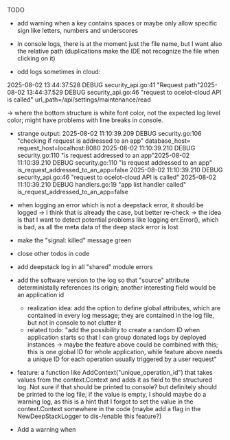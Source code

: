 TODO

* add warning when a key contains spaces or maybe only allow specific sign like letters, numbers and underscores

* in console logs, there is at the moment just the file name, but I want also the relative path (duplications make the IDE not recognize the file when clicking on it)
* odd logs sometimes in cloud:

2025-08-02 13:44:37.528 DEBUG security_api.go:41 "Request path"2025-08-02 13:44:37.529 DEBUG security_api.go:46 "request to ocelot-cloud API is called"
url_path=/api/settings/maintenance/read

-> where the bottom structure is white font color, not the expected log level color; might have problems with line breaks in console.

* strange output:
  2025-08-02 11:10:39.209 DEBUG security.go:106 "checking if request is addressed to an app" database_host= request_host=localhost:8080
  2025-08-02 11:10:39.210 DEBUG security.go:110 "is request addressed to an app"2025-08-02 11:10:39.210 DEBUG security.go:110 "is request addressed to an app" is_request_addressed_to_an_app=false
  2025-08-02 11:10:39.210 DEBUG security_api.go:46 "request to ocelot-cloud API is called"
  2025-08-02 11:10:39.210 DEBUG handlers.go:19 "app list handler called"
  is_request_addressed_to_an_app=false

* when logging an error which is not a deepstack error, it should be logged -> I think that is already the case, but better re-check -> the idea is that I want to detect potential problems like logging err.Error(), which is bad, as all the meta data of the deep stack error is lost
* make the "signal: killed" message green
* close other todos in code
* add deepstack log in all "shared" module errors
* add the software version to the log so that "source" attribute deterministally references its origin; another interesting field would be an application id
  * realization idea: add the option to define global attributes, which are contained in every log message; they are contained in the log file, but not in console to not clutter it
  * related todo: "add the possibility to create a random ID when application starts so that I can group donated logs by deployed instances -> maybe the feature above could be combined with this; this is one global ID for whole application, while feature above needs a unique ID for each operation usually triggered by a user request"
* feature: a function like AddContext("unique_operation_id") that takes values from the context.Context and adds it as field to the structured log. Not sure if that should be printed to console? but definitely should be printed to the log file; if the value is empty, I should maybe do a warning log, as this is a hint that I forgot to set the value in the context.Context somewhere in the code (maybe add a flag in the NewDeepStackLogger to dis-/enable this feature?)
* Add a warning when 